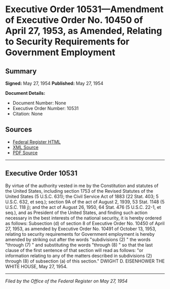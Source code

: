 # Executive Order 10531—Amendment of Executive Order No. 10450 of April 27, 1953, as Amended, Relating to Security Requirements for Government Employment

## Summary

**Signed:** May 27, 1954
**Published:** May 27, 1954

**Document Details:**
- Document Number: None
- Executive Order Number: 10531
- Citation: None

## Sources
- [Federal Register HTML](https://www.presidency.ucsb.edu/documents/executive-order-10531-amendment-executive-order-no-10450-april-27-1953-amended-relating)
- [XML Source](None)
- [PDF Source](None)

---

## Executive Order 10531

By virtue of the authority vested in me by the Constitution and statutes of the United States, including section 1753 of the Revised Statutes of the United States (5 U.S.C. 631); the Civil Service Act of 1883 (22 Stat. 403; 5 U.S.C. 632, et seq.); section 9A of the act of August 2, 1939, 53 Stat. 1148 (5 U.S.C. 118 j); and the act of August 26, 1950, 64 Stat. 476 (5 U.S.C. 22-1, et seq.), and as President of the United States, and finding such action necessary in the best interests of the national security, it is hereby ordered as follows:
Subsection (d) of section 8 of Executive Order No. 10450 of April 27, 1953, as amended by Executive Order No. 10491 of October 13, 1953, relating to security requirements for Government employment is hereby amended by striking out after the words "subdivisions (2) " the words "through (7) " and substituting the words "through (8) " so that the last clause of the first sentence of that section will read as follows: "or information relating to any of the matters described in subdivisions (2) through (8) of subsection (a) of this section."
DWIGHT D. EISENHOWER
THE WHITE HOUSE,
May 27, 1954.

---

*Filed by the Office of the Federal Register on May 27, 1954*

